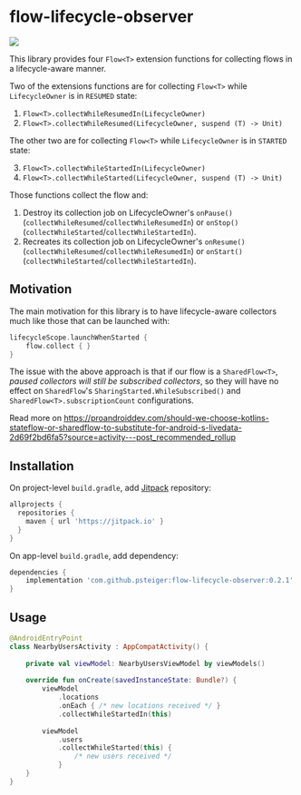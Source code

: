 # flow-lifecycle-observer

[![](https://jitpack.io/v/psteiger/flow-lifecycle-observer.svg)](https://jitpack.io/#psteiger/flow-lifecycle-observer)

This library provides four `Flow<T>` extension functions for collecting flows in a lifecycle-aware manner.

Two of the extensions functions are for collecting `Flow<T>` while `LifecycleOwner` is in `RESUMED` state:

1. `Flow<T>.collectWhileResumedIn(LifecycleOwner)`
2. `Flow<T>.collectWhileResumed(LifecycleOwner, suspend (T) -> Unit)`

The other two are for collecting `Flow<T>` while `LifecycleOwner` is in `STARTED` state:

3. `Flow<T>.collectWhileStartedIn(LifecycleOwner)`
4. `Flow<T>.collectWhileStarted(LifecycleOwner, suspend (T) -> Unit)`

Those functions collect the flow and:

1. Destroy its collection job on LifecycleOwner's `onPause()` (`collectWhileResumed`/`collectWhileResumedIn`) or `onStop()` (`collectWhileStarted`/`collectWhileStartedIn`).
2. Recreates its collection job on LifecycleOwner's `onResume()` (`collectWhileResumed`/`collectWhileResumedIn`) or `onStart()` (`collectWhileStarted`/`collectWhileStartedIn`).

## Motivation

The main motivation for this library is to have lifecycle-aware collectors much like those that can be launched with:

```kotlin
lifecycleScope.launchWhenStarted {
    flow.collect { }
}
```

The issue with the above approach is that if our flow is a `SharedFlow<T>`, *paused collectors will still be subscribed collectors*, so they will have no effect on `SharedFlow`'s `SharingStarted.WhileSubscribed()` and `SharedFlow<T>.subscriptionCount` configurations.

Read more on https://proandroiddev.com/should-we-choose-kotlins-stateflow-or-sharedflow-to-substitute-for-android-s-livedata-2d69f2bd6fa5?source=activity---post_recommended_rollup

## Installation 

On project-level `build.gradle`, add [Jitpack](https://jitpack.io/) repository:

```groovy
allprojects {
  repositories {
    maven { url 'https://jitpack.io' }
  }
}
```

On app-level `build.gradle`, add dependency:

```groovy
dependencies {
    implementation 'com.github.psteiger:flow-lifecycle-observer:0.2.1'
}
```

## Usage

```kotlin
@AndroidEntryPoint
class NearbyUsersActivity : AppCompatActivity() {
    
    private val viewModel: NearbyUsersViewModel by viewModels()
    
    override fun onCreate(savedInstanceState: Bundle?) {
        viewModel
            .locations
            .onEach { /* new locations received */ }
            .collectWhileStartedIn(this)
            
        viewModel
            .users
            .collectWhileStarted(this) {
                /* new users received */
            }
    }
}
```
